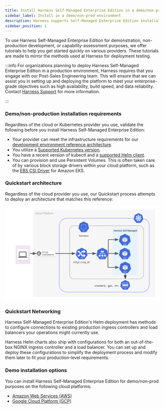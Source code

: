 ```yaml
---
title: Install Harness Self-Managed Enterprise Edition in a demo/non-production environment
sidebar_label: Install in a demo/non-prod environment
description: Harness supports Self-Managed Enterprise Edition installation in your cloud provider for demo/non-production environments. Tutorials are available for you to learn how to install in your cloud provider.
sidebar_position: 1
---
```


To use Harness Self-Managed Enterprise Edition for demonstration, non-production development, or capability-assessment purposes, we offer tutorials to help you get started quickly on various providers. These tutorials are made to mirror the methods used at Harness for deployment testing.

:::info
For organizations planning to deploy Harness Self-Managed Enterprise Edition in a production environment, Harness requires that you engage with our Post-Sales Engineering team. This will ensure that we can assist you in setting up and deploying the platform to meet your enterprise-grade objectives such as high availability, build speed, and data reliability. Contact [Harness Support](mailto:support@harness.io) for more information.

:::

### Demo/non-production installation requirements

Regardless of the cloud or Kubernetes provider you use, validate the following before you install Harness Self-Managed Enterprise Edition:

- Your provider can meet the infrastructure requirements for our [development environment reference architecture](/docs/self-managed-enterprise-edition/self-managed-helm-based-install/harness-helm-chart/#development-environment-deployment-infrastructure).
- You utilize a [Supported Kubernetes version](/docs/self-managed-enterprise-edition/smp-supported-platforms/#supported-kubernetes-versions).
- You have a recent version of kubectl and a [supported Helm client](/docs/self-managed-enterprise-edition/install/install-using-helm/#helm-client-version-compatibility).
- You can provision and use Persistent Volumes. This is often taken care of by various block storage drivers within your cloud platform, such as the [EBS CSI Driver](https://docs.aws.amazon.com/eks/latest/userguide/ebs-csi.html) for Amazon EKS.

### Quickstart architecture

Regardless of the cloud provider you use, our Quickstart process attempts to deploy an architecture that matches this reference:

![Quickstart architecture](./static/smp-quickstart-arch.png)

### Quickstart Networking

Harness Self-Managed Enterprise Edition's Helm deployment has methods to configure connections to existing production ingress controllers and load balancers your operations might currently use.

Harness Helm charts also ship with configurations for both an out-of-the-box NGINX ingress controller and a load balancer. You can set up and deploy these configurations to simplify the deployment process and modify them later to fit your production-level requirements.

### Demo installation options

You can install Harness Self-Managed Enterprise Edition for demo/non-prod purposes on the following cloud platforms:

- [Amazon Web Services (AWS)](/docs/self-managed-enterprise-edition/demo-non-prod-install/install-in-aws.md)
- [Google Cloud Platform (GCP)](/docs/self-managed-enterprise-edition/demo-non-prod-install/install-in-gcp.md)

